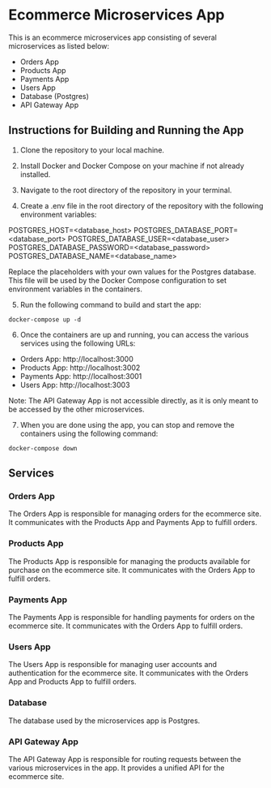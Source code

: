 # Ecommerce Microservices App

This is an ecommerce microservices app consisting of several microservices as listed below:

- Orders App
- Products App
- Payments App
- Users App
- Database (Postgres)
- API Gateway App

## Instructions for Building and Running the App

1. Clone the repository to your local machine.

2. Install Docker and Docker Compose on your machine if not already installed.

3. Navigate to the root directory of the repository in your terminal.

4. Create a .env file in the root directory of the repository with the following environment variables:

POSTGRES_HOST=<database_host>
POSTGRES_DATABASE_PORT=<database_port>
POSTGRES_DATABASE_USER=<database_user>
POSTGRES_DATABASE_PASSWORD=<database_password>
POSTGRES_DATABASE_NAME=<database_name>

Replace the placeholders with your own values for the Postgres database. This file will be used by the Docker Compose configuration to set environment variables in the containers.

5. Run the following command to build and start the app:

```
docker-compose up -d
```

6. Once the containers are up and running, you can access the various services using the following URLs:

- Orders App: http://localhost:3000
- Products App: http://localhost:3002
- Payments App: http://localhost:3001
- Users App: http://localhost:3003

Note: The API Gateway App is not accessible directly, as it is only meant to be accessed by the other microservices.

7. When you are done using the app, you can stop and remove the containers using the following command:

```
docker-compose down
```

## Services

### Orders App

The Orders App is responsible for managing orders for the ecommerce site. It communicates with the Products App and Payments App to fulfill orders.

### Products App

The Products App is responsible for managing the products available for purchase on the ecommerce site. It communicates with the Orders App to fulfill orders.

### Payments App

The Payments App is responsible for handling payments for orders on the ecommerce site. It communicates with the Orders App to fulfill orders.

### Users App

The Users App is responsible for managing user accounts and authentication for the ecommerce site. It communicates with the Orders App and Products App to fulfill orders.

### Database

The database used by the microservices app is Postgres.

### API Gateway App

The API Gateway App is responsible for routing requests between the various microservices in the app. It provides a unified API for the ecommerce site.
